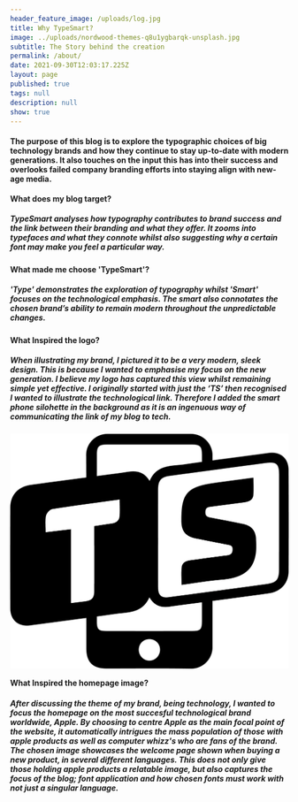 ```yaml
---
header_feature_image: /uploads/log.jpg
title: Why TypeSmart?
image: ../uploads/nordwood-themes-q8u1ygbarqk-unsplash.jpg
subtitle: The Story behind the creation
permalink: /about/
date: 2021-09-30T12:03:17.225Z
layout: page
published: true
tags: null
description: null
show: true
---
```

#### **The purpose of this blog is to explore the typographic choices of big technology brands and how they continue to stay up-to-date with modern generations. It also touches on the input this has into their success and overlooks failed company branding efforts into staying align with new-age media.**

**What does my blog target?**

##### TypeSmart analyses how typography contributes to brand success and the link between their branding and what they offer. It zooms into typefaces and what they connote whilst also suggesting why a certain font may make you feel a particular way. 

**What made me choose 'TypeSmart'?**

##### 'Type' demonstrates the exploration of typography whilst 'Smart' focuses on the technological emphasis. The smart also connotates the chosen brand’s ability to remain modern throughout the unpredictable changes.

**What Inspired the logo?**

##### When illustrating my brand, I pictured it to be a very modern, sleek design. This is because I wanted to emphasise my focus on the new generation. I believe my logo has captured this view whilst remaining simple yet effective. I originally started with just the ‘TS’ then recognised I wanted to illustrate the technological link. Therefore I added the smart phone silohette in the background as it is an ingenuous way of communicating the link of my blog to tech.

![The logo which I designed using Illustrator](../uploads/untitled-15.png)

**What Inspired the homepage image?**

##### After discussing the theme of my brand, being technology, I wanted to focus the homepage on the most succesful technological brand worldwide, Apple. By choosing to centre Apple as the main focal point of the website, it automatically intrigues the mass population of those with apple products as well as computer whizz's who are fans of the brand. The chosen image showcases the welcome page shown when buying a new product, in several different languages. This does not only give those holding apple products a relatable image, but also captures the focus of the blog; font application and how chosen fonts must work with not just a singular language.